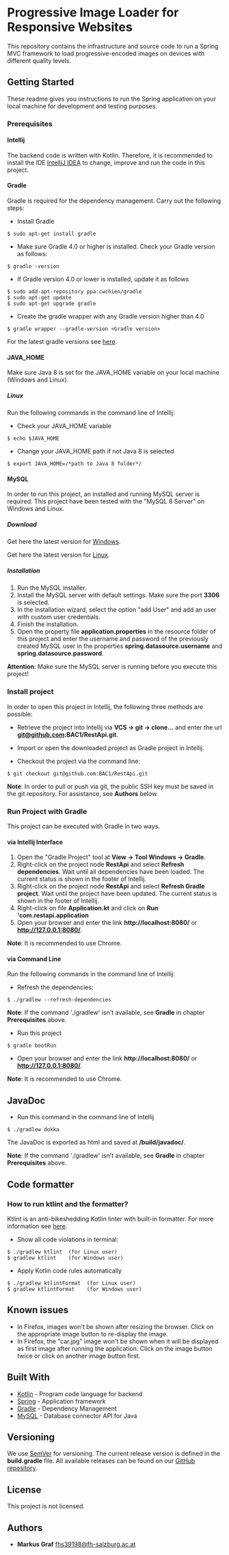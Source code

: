 # Progressive Image Loader for Responsive Websites

This repository contains the infrastructure and source code to run a Spring MVC framework to load progressive-encoded
images on devices with different quality levels. 

## Getting Started

These readme gives you instructions to run the Spring application on your local machine for development and testing 
purposes.

### Prerequisites

#### Intellij

The backend code is written with Kotlin. Therefore, it is recommended to install the IDE
[IntelliJ IDEA](https://www.jetbrains.com/idea/) to change, improve and run the code in this project.

#### Gradle

Gradle is required for the dependency management. Carry out the following steps:

* Install Gradle

```
$ sudo apt-get install gradle
```

* Make sure Gradle 4.0 or higher is installed. Check your Gradle version as follows:

```
$ gradle -version
```

* If Gradle version 4.0 or lower is installed, update it as follows

```
$ sudo add-apt-repository ppa:cwchien/gradle
$ sudo apt-get update 
$ sudo apt-get upgrade gradle
```

* Create the gradle wrapper with any Gradle version higher than 4.0

```
$ gradle wrapper --gradle-version <Gradle version>
```

For the latest gradle versions see [here](https://services.gradle.org/distributions/).

#### JAVA_HOME
Make sure Java 8 is set for the JAVA_HOME variable on your local machine (Windows and Linux).

##### Linux
Run the following commands in the command line of Intellij:

* Check your JAVA_HOME variable
```
$ echo $JAVA_HOME
```

* Change your JAVA_HOME path if not Java 8 is selected
```
$ export JAVA_HOME=/*path to Java 8 folder*/
```

#### MySQL
In order to run this project, an installed and running MySQL server is required. This project have been tested with the 
"MySQL 8 Server" on Windows and Linux. 

##### Download

Get here the latest version for [Windows](https://dev.mysql.com/doc/refman/8.0/en/windows-installation.html).

Get here the latest version for [Linux](https://dev.mysql.com/doc/refman/8.0/en/linux-installation.html).

##### Installation
1. Run the MySQL installer.
2. Install the MySQL server with default settings. Make sure the port **3306** is selected.
3. In the installation wizard, select the option "add User" and add an user with custom user credentials.
4. Finish the installation.
5. Open the property file **application.properties** in the resource folder of this project and enter the username and
password of the previously created MySQL user in the properties **spring.datasource.username** and 
**spring.datasource.password**.

**Attention**: Make sure the MySQL server is running before you execute this project!

### Install project
In order to open this project in Intellij, the following three methods are possible:

* Retrieve the project into Intellij via **VCS -> git -> clone...** and enter the url **git@github.com:BAC1/RestApi.git**.

* Import or open the downloaded project as Gradle project in Intellij.

* Checkout the project via the command line:
```
$ git checkout git@github.com:BAC1/RestApi.git
```

**Note**: In order to pull or push via git, the public SSH key must be saved in the git repository. For assistance, see 
**Authors** below.

### Run Project with Gradle

This project can be executed with Gradle in two ways.

#### via Intellij Interface

1. Open the "Gradle Project" tool at **View -> Tool Windows -> Gradle**.
2. Right-click on the project node **RestApi** and select **Refresh dependencies**. Wait until all dependencies have 
been loaded. The current status is shown in the footer of Intellij.
3. Right-click on the project node **RestApi** and select **Refresh Gradle project**. Wait until the project have been 
updated. The current status is shown in the footer of Intellij.
4. Right-click on file **Application.kt** and click on **Run 'com.restapi.application**
5. Open your browser and enter the link **http://localhost:8080/** or **http://127.0.0.1:8080/**.

**Note**: It is recommended to use Chrome.

#### via Command Line
Run the following commands in the command line of Intellij:

* Refresh the dependencies:
```
$ ./gradlew --refresh-dependencies
```

**Note**: If the command './gradlew' isn't available, see **Gradle** in chapter **Prerequisites** above.

* Run this project
```
$ gradle bootRun
```

* Open your browser and enter the link **http://localhost:8080/** or **http://127.0.0.1:8080/**. 

**Note**: It is recommended to use Chrome.

## JavaDoc

* Run this command in the command line of Intellij
```
$ ./gradlew dokka
```

The JavaDoc is exported as html and saved at **/build/javadoc/**.

**Note**: If the command './gradlew' isn't available, see **Gradle** in chapter **Prerequisites** above.

## Code formatter

### How to run ktlint and the formatter?

Ktlint is an anti-bikeshedding Kotlin linter with built-in formatter. For more information see 
[here](https://ktlint.github.io/).

* Show all code violations in terminal:
```
$ ./gradlew ktlint  (for Linux user)
$ gradlew ktlint    (for Windows user)
```

* Apply Kotlin code rules automatically
```
$ ./gradlew ktlintFormat  (for Linux user)
$ gradlew ktlintFormat    (for Windows user)
```

## Known issues
* In Firefox, images won't be shown after resizing the browser. Click on the appropriate image button to re-display the
image.
* In Firefox, the "car.jpg" image won't be shown when it will be displayed as first image after running the application.
Click on the image button twice or click on another image button first.

## Built With

* [Kotlin](https://kotlinlang.org/) - Program code language for backend
* [Spring](https://spring.io/) - Application framework
* [Gradle](https://gradle.org/) - Dependency Management
* [MySQL](https://www.mysql.com/) - Database connector API for Java

## Versioning

We use [SemVer](http://semver.org/) for versioning. The current release version is defined in the **build.gradle** file. 
All available releases can be found on our [GitHub repository](https://github.com/BAC1/RestApi/releases). 

## License

This project is not licensed.

## Authors

* **Markus Graf**   <fhs39198@fh-salzburg.ac.at>